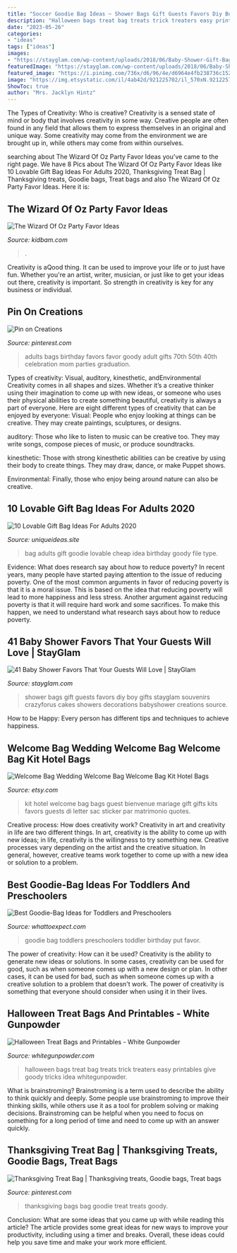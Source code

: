 ```yaml
---
title: "Soccer Goodie Bag Ideas ~ Shower Bags Gift Guests Favors Diy Boy Gifts Stayglam Souvenirs Crazyforus Cakes Showers Decorations Babyshower Creations Source"
description: "Halloween bags treat bag treats trick treaters easy printables give goody tricks idea whitegunpowder"
date: "2023-05-26"
categories:
- "ideas"
tags: ["ideas"]
images:
- "https://stayglam.com/wp-content/uploads/2018/06/Baby-Shower-Gift-Bags.jpg"
featuredImage: "https://stayglam.com/wp-content/uploads/2018/06/Baby-Shower-Gift-Bags.jpg"
featured_image: "https://i.pinimg.com/736x/d6/96/4e/d6964e4fb238736c1525ae644a159fbb--graduation-celebration-graduation-ideas.jpg"
image: "https://img.etsystatic.com/il/4ab42d/921225702/il_570xN.921225702_i765.jpg?version=0"
ShowToc: true
author: "Mrs. Jacklyn Hintz"
---
```



The Types of Creativity: Who is creative?
Creativity is a sensed state of mind or body that involves creativity in some way. Creative people are often found in any field that allows them to express themselves in an original and unique way. Some creativity may come from the environment we are brought up in, while others may come from within ourselves.

	

		
searching about The Wizard Of Oz Party Favor Ideas you've came to the right page. We have 8 Pics about The Wizard Of Oz Party Favor Ideas like 10 Lovable Gift Bag Ideas For Adults 2020, Thanksgiving Treat Bag | Thanksgiving treats, Goodie bags, Treat bags and also The Wizard Of Oz Party Favor Ideas. Here it is:
		
    
## The Wizard Of Oz Party Favor Ideas

<img loading=lazy src="https://www.kidbam.com/wp-content/uploads/2021/06/wizard-of-oz-party-favor-ideas-2.jpg" onerror="this.onerror=null;this.src='https://tse4.mm.bing.net/th?id=OIP.hvyvHHMR_E8DEA9BTJJ3xQHaPH&amp;pid=15.1';" alt="The Wizard Of Oz Party Favor Ideas">

_Source: kidbam.com_

>. 

	

Creativity is aQood thing. It can be used to improve your life or to just have fun. Whether you're an artist, writer, musician, or just like to get your ideas out there, creativity is important. So strength in creativity is key for any business or individual.

    
## Pin On Creations

<img loading=lazy src="https://i.pinimg.com/736x/d6/96/4e/d6964e4fb238736c1525ae644a159fbb--graduation-celebration-graduation-ideas.jpg" onerror="this.onerror=null;this.src='https://tse2.mm.bing.net/th?id=OIP.lpvT1vzlx85FlJMnjq-aBQHaHa&amp;pid=15.1';" alt="Pin on Creations">

_Source: pinterest.com_

>adults bags birthday favors favor goody adult gifts 70th 50th 40th celebration mom parties graduation. 

	

Types of creativity: Visual, auditory, kinesthetic, andEnvironmental
Creativity comes in all shapes and sizes. Whether it’s a creative thinker using their imagination to come up with new ideas, or someone who uses their physical abilities to create something beautiful, creativity is always a part of everyone. Here are eight different types of creativity that can be enjoyed by everyone: 
Visual: People who enjoy looking at things can be creative. They may create paintings, sculptures, or designs.

 auditory: Those who like to listen to music can be creative too. They may write songs, compose pieces of music, or produce soundtracks.

kinesthetic: Those with strong kinesthetic abilities can be creative by using their body to create things. They may draw, dance, or make Puppet shows.

Environmental: Finally, those who enjoy being around nature can also be creative.

    
## 10 Lovable Gift Bag Ideas For Adults 2020

<img loading=lazy src="https://www.uniqueideas.site/wp-content/uploads/58-cheap-goodie-bag-ideas-for-adults-cute-goodie-bag-idea-goodie.jpg" onerror="this.onerror=null;this.src='https://tse4.mm.bing.net/th?id=OIP.XuIfpXbHKk_PcFLIWwz1jAHaHz&amp;pid=15.1';" alt="10 Lovable Gift Bag Ideas For Adults 2020">

_Source: uniqueideas.site_

>bag adults gift goodie lovable cheap idea birthday goody file type. 

	

Evidence: What does research say about how to reduce poverty?
In recent years, many people have started paying attention to the issue of reducing poverty. One of the most common arguments in favor of reducing poverty is that it is a moral issue. This is based on the idea that reducing poverty will lead to more happiness and less stress. Another argument against reducing poverty is that it will require hard work and some sacrifices. To make this happen, we need to understand what research says about how to reduce poverty.

    
## 41 Baby Shower Favors That Your Guests Will Love | StayGlam

<img loading=lazy src="https://stayglam.com/wp-content/uploads/2018/06/Baby-Shower-Gift-Bags.jpg" onerror="this.onerror=null;this.src='https://tse2.mm.bing.net/th?id=OIP.VMIhgAoq_0oRU_0ksRj87AHaJQ&amp;pid=15.1';" alt="41 Baby Shower Favors That Your Guests Will Love | StayGlam">

_Source: stayglam.com_

>shower bags gift guests favors diy boy gifts stayglam souvenirs crazyforus cakes showers decorations babyshower creations source. 

	

How to be Happy: Every person has different tips and techniques to achieve happiness.
 

    
## Welcome Bag Wedding Welcome Bag Welcome Bag Kit Hotel Bags

<img loading=lazy src="https://img.etsystatic.com/il/4ab42d/921225702/il_570xN.921225702_i765.jpg?version=0" onerror="this.onerror=null;this.src='https://tse2.mm.bing.net/th?id=OIP.6QPXjAfdKVKakrcQ7k92UAHaJ4&amp;pid=15.1';" alt="Welcome Bag Wedding Welcome Bag Welcome Bag Kit Hotel Bags">

_Source: etsy.com_

>kit hotel welcome bag bags guest bienvenue mariage gift gifts kits favors guests di letter sac sticker par matrimonio quotes. 

	

Creative process: How does creativity work?
Creativity in art and creativity in life are two different things. In art, creativity is the ability to come up with new ideas; in life, creativity is the willingness to try something new. Creative processes vary depending on the artist and the creative situation. In general, however, creative teams work together to come up with a new idea or solution to a problem.

    
## Best Goodie-Bag Ideas For Toddlers And Preschoolers

<img loading=lazy src="http://images.agoramedia.com/wte3.0/gcms/Best-Goodie-Bag-Ideas-for-Toddlers-and-Preschoolers-722x406.jpg?width=574" onerror="this.onerror=null;this.src='https://tse1.mm.bing.net/th?id=OIP.hXPAzxpN4RU3wnIUFF9j6QHaEJ&amp;pid=15.1';" alt="Best Goodie-Bag Ideas for Toddlers and Preschoolers">

_Source: whattoexpect.com_

>goodie bag toddlers preschoolers toddler birthday put favor. 

	

The power of creativity: How can it be used?
Creativity is the ability to generate new ideas or solutions. In some cases, creativity can be used for good, such as when someone comes up with a new design or plan. In other cases, it can be used for bad, such as when someone comes up with a creative solution to a problem that doesn't work. The power of creativity is something that everyone should consider when using it in their lives.

    
## Halloween Treat Bags And Printables - White Gunpowder

<img loading=lazy src="http://whitegunpowder.com/wp-content/uploads/2014/10/Halloween-no-tricks-just-treats-Bags-w700-x-933h-1.jpg" onerror="this.onerror=null;this.src='https://tse3.mm.bing.net/th?id=OIP.lwLm5IYME3ZZVAyWuifVMQHaJ3&amp;pid=15.1';" alt="Halloween Treat Bags and Printables - White Gunpowder">

_Source: whitegunpowder.com_

>halloween bags treat bag treats trick treaters easy printables give goody tricks idea whitegunpowder. 

	

What is brainstroming?
Brainstroming is a term used to describe the ability to think quickly and deeply. Some people use brainstroming to improve their thinking skills, while others use it as a tool for problem solving or making decisions. Brainstroming can be helpful when you need to focus on something for a long period of time and need to come up with an answer quickly.

    
## Thanksgiving Treat Bag | Thanksgiving Treats, Goodie Bags, Treat Bags

<img loading=lazy src="https://i.pinimg.com/originals/18/a3/a7/18a3a7c7e2ee64ab98e2acae0d41a200.jpg" onerror="this.onerror=null;this.src='https://tse2.mm.bing.net/th?id=OIP.kmnOiq-w0ot3Jm3hdr5mlAHaJ4&amp;pid=15.1';" alt="Thanksgiving Treat Bag | Thanksgiving treats, Goodie bags, Treat bags">

_Source: pinterest.com_

>thanksgiving bags bag goodie treat treats goody. 

	

Conclusion: What are some ideas that you came up with while reading this article?
The article provides some great ideas for new ways to improve your productivity, including using a timer and breaks. Overall, these ideas could help you save time and make your work more efficient.

